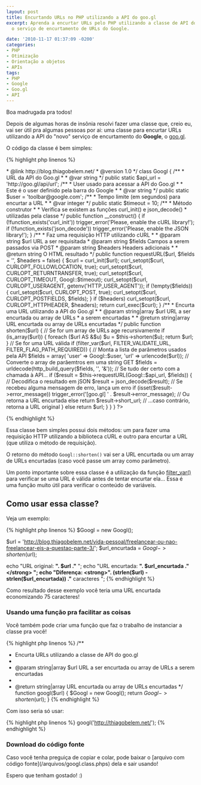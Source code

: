 ```yaml
---
layout: post
title: Encurtando URLs no PHP utilizando a API do goo.gl
excerpt: Aprenda a encurtar URLs pelo PHP utilizando a classe de API do [goo.gl](http://goo.gl/),
  o serviço de encurtamento de URLs do Google.

date: '2010-11-17 01:37:09 -0200'
categories:
- PHP
- Otimização
- Orientação a objetos
- APIs
tags:
- PHP
- Google
- Goo.gl
- API
---
```

Boa madrugada pra todos!

Depois de algumas horas de insônia resolvi fazer uma classe que, creio eu, vai ser útil pra algumas pessoas por ai: uma classe para encurtar URLs utilizando a API do "novo" serviço de encurtamento do <strong>Google</strong>, o [goo.gl](http://goo.gl/).
<a id="more"></a><a id="more-991"></a>

O código da classe é bem simples:


{% highlight php linenos %}
<?php

/**
 * Goo.gl API
 *
 * Classe para encurtamento de URL utilizando a API do serviço goo.gl
 *
 * @author Thiago Belem <contato@thiagobelem.net>
 * @link http://blog.thiagobelem.net/
 * @version 1.0
 */
class Googl {

  /**
   * URL da API do Goo.gl
   *
   * @var string
   */
  public static $api_url = 'http://goo.gl/api/url';

  /**
   * User usado para acessar a API do Goo.gl
   *
   * Este é o user definido pela barra do Google
   *
   * @var string
   */
  public static $user = 'toolbar@google.com';

  /**
   * Tempo limite (em segundos) para encurtar a URL
   *
   * @var integer
   */
  public static $timeout = 10;

  /**
   * Método construtor
   *
   * Verifica se existem as funções curl_init() e json_decode()
   *  utilizadas pela classe
   */
  public function __construct() {
    if (!function_exists('curl_init'))
      trigger_error('Please, enable the cURL library!');

    if (!function_exists('json_decode'))
      trigger_error('Please, enable the JSON library!');
  }

  /**
   * Faz uma requisição HTTP utilizando cURL
   *
   * @param string $url URL a ser requisitada
   * @param string $fields Campos a serem passados via POST
   * @param string $headers Headers adicionais
   *
   * @return string O HTML resultado
   */
  public function requestURL($url, $fields = '', $headers = false) {
    $curl = curl_init($url);

    curl_setopt($curl, CURLOPT_FOLLOWLOCATION, true);
    curl_setopt($curl, CURLOPT_RETURNTRANSFER, true);
    curl_setopt($curl, CURLOPT_TIMEOUT, Googl::$timeout);
        curl_setopt($curl, CURLOPT_USERAGENT, getenv('HTTP_USER_AGENT'));

    if (!empty($fields)) {
      curl_setopt($curl, CURLOPT_POST, true);
      curl_setopt($curl, CURLOPT_POSTFIELDS, $fields);
    }

    if ($headers)
      curl_setopt($curl, CURLOPT_HTTPHEADER, $headers);

    return curl_exec($curl);
  }

  /**
   * Encurta uma URL utilizando a API do Goo.gl
   *
   * @param string|array $url URL a ser encurtada ou array de URLs
   *  a serem encurtadas
   *
   * @return string|array URL encurtada ou array de URLs encurtadas
   */
  public function shorten($url) {
    // Se for um array de URLs age recursivamente
    if (is_array($url)) {
      foreach ($url AS &$u)
        $u = $this->shorten($u);

      return $url;
    }

    // Se for uma URL válida
    if (filter_var($url, FILTER_VALIDATE_URL, FILTER_FLAG_PATH_REQUIRED)) {

      // Monta a lista de parâmetros usados pela API
      $fields = array(
        'user' => Googl::$user,
        'url' => urlencode($url));

      // Converte o array de parâemtros em uma string GET
      $fields = urldecode(http_build_query($fields, '', '&'));

      // Se tudo der certo com a chamada à API...
      if ($result = $this->requestURL(Googl::$api_url, $fields)) {
        // Decodifica o resultado em jSON
        $result = json_decode($result);

        // Se recebeu alguma mensagem de erro, lança um erro
        if (isset($result->error_message))
          trigger_error('[goo.gl] ' . $result->error_message);

        // Ou retorna a URL encurtada
        else
          return $result->short_url;

      // ...caso contrário, retorna a URL original
      } else
        return $url;
    }
  }
}

?>
{% endhighlight %}

Essa classe bem simples possui dois métodos: um para fazer uma requisição HTTP utilizando a biblioteca cURL e outro para encurtar a URL (que utiliza o método de requisição).

O retorno do método <code>Googl::shorten()</code> vai ser a URL encurtada ou um array de URLs encurtadas (caso você passe um array como parâmetro).

Um ponto importante sobre essa classe é a utilização da função [filter_var()](http://www.php.net/manual/en/function.filter-var.php) para verificar se uma URL é válida antes de tentar encurtar ela... Essa é uma função muito útil para verificar o conteúdo de variáveis.

<h2>Como usar essa classe?</h2>
Veja um exemplo:


{% highlight php linenos %}
$Googl = new Googl();

$url = 'http://blog.thiagobelem.net/vida-pessoal/freelancear-ou-nao-freelancear-eis-a-questao-parte-3/';
$url_encurtada = $Googl->shorten($url);

echo "URL original: <strong>". $url ."</strong>
";
echo "URL encurtada: <strong>". $url_encurtada ."</strong>
";
echo "Diferença: <strong>". (strlen($url) - strlen($url_encurtada)) ."</strong> caracteres
";
{% endhighlight %}

Como resultado desse exemplo você teria uma URL encurtada economizando 75 caracteres!

<h3>Usando uma função pra facilitar as coisas</h3>
Você também pode criar uma função que faz o trabalho de instanciar a classe pra você!


{% highlight php linenos %}
/**
 * Encurta URLs utilizando a classe de API do goo.gl
 *
 * @param string|array $url URL a ser encurtada ou array de URLs a serem encurtadas
 *
 * @return string|array URL encurtada ou array de URLs encurtadas
 */
function googl($url) {
  $Googl = new Googl();
  return $Googl->shorten($url);
}
{% endhighlight %}

Com isso seria só usar:


{% highlight php linenos %}
googl('http://thiagobelem.net/');
{% endhighlight %}

<h3>Download do código fonte</h3>
Caso você tenha preguiça de copiar e colar, pode baixar o [arquivo com código fonte](/arquivos/googl.class.phps) dela e sair usando!

Espero que tenham gostado! :)

